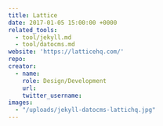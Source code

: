 ```yaml
---
title: Lattice
date: 2017-01-05 15:00:00 +0000
related_tools:
  - tool/jekyll.md
  - tool/datocms.md
website: 'https://latticehq.com/'
repo:
creator:
  - name:
    role: Design/Development
    url:
    twitter_username:
images:
  - "/uploads/jekyll-datocms-lattichq.jpg"
---
```

